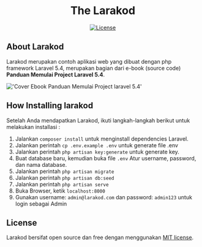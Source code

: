 <h1 align="center">The Larakod</h1>

<p align="center">
<a href="http://opensource.org/licenses/MIT"><img src="https://poser.pugx.org/laravel/framework/license.svg" alt="License"></a>
</p>

## About Larakod

Larakod merupakan contoh aplikasi web yang dibuat dengan php framework Laravel 5.4, merupakan bagian dari e-book (source code) **Panduan Memulai Project Laravel 5.4**.

!['Cover Ebook Panduan Memulai Project laravel 5.4'](public/source/Cover.jpg)

## How Installing larakod 

Setelah Anda mendapatkan Larakod, ikuti langkah-langkah berikut untuk melakukan installasi :
1. Jalankan `composer install` untuk menginstall dependencies Laravel.
2. Jalankan perintah `cp .env.example .env` untuk generate file .env
3. Jalankan perintah `php artisan key:generate` untuk generate key.
4. Buat database baru, kemudian buka file `.env` Atur username, password, dan nama database.
5. Jalankan perintah `php artisan migrate`
6. Jalankan perintah `php artisan db:seed`
7. Jalankan perintah `php artisan serve`
8. Buka Browser, ketik `localhost:8000`
9. Gunakan username: `admin@larakod.com` dan password: `admin123` untuk login sebagai Admin


## License

Larakod bersifat open source dan free dengan menggunakan [MIT license](http://opensource.org/licenses/MIT).
